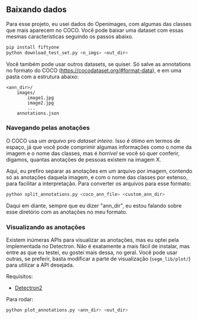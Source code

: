 ## Baixando dados

Para esse projeto, eu usei dados do Openimages, com algumas das classes que mais aparecem no COCO. Você pode baixar uma dataset com essas mesmas características seguindo os passos abaixo.

```bash
pip install fiftyone
python download_test_set.py <n_imgs> <out_dir>
```

Você também pode usar outros datasets, se quiser. Só salve as annotations no formato do COCO (https://cocodataset.org/#format-data), e em uma pasta com a estrutura abaixo:
```
<ann_dir>/
	images/
		image1.jpg
		image2.jpg
		...
	annotations.json
```

### Navegando pelas anotações

O COCO usa _um arquivo_ pro _dataset inteiro_. Isso é ótimo em termos de espaço, já que você pode comprimir algumas informações como o nome da imagem e o nome das classes, mas é _horrível_ se você só quer conferir, digamos, quantas anotações de pessoas existem na imagem X.

Aqui, eu prefiro separar as anotações em um arquivo por imagem, contendo só as anotações daquela imagem, e com o nome das classes por extenso, para facilitar a interpretação. Para converter os arquivos para esse formato:

```bash
python split_annotations.py <coco_ann_file> <custom_ann_dir>
```

Daqui em diante, sempre que eu dizer "ann_dir", eu estou falando sobre esse diretório com as anotações no meu formato.

### Visualizando as anotações

Existem inúmeras APIs para visualizar as anotações, mas eu optei pela implementada no Detectron. Não é exatamente a mais fácil de instalar, mas entre as que eu testei, eu gostei mais dessa, no geral. Você pode usar outras, se preferir, basta modificar a parte de visualização (`segm_lib/plot/`) para utilizar a API desejada.

Requisitos:
* [Detectron2](https://detectron2.readthedocs.io/en/latest/tutorials/install.html)

Para rodar:
```bash
python plot_annotations.py <ann_dir> <out_dir>
```